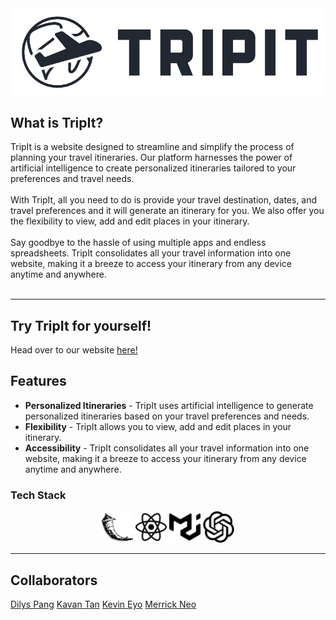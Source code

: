 <div align="center">
    <img src="src/assets/tripit_black_logo.png" alt="TripIt" title="TripIt" />
</div>


## What is TripIt?
<div>TripIt is a website designed to streamline and simplify the process of planning your travel itineraries. Our platform harnesses the power of artificial intelligence to create personalized itineraries tailored to your preferences and travel needs.</div>
<br>
<div>With TripIt, all you need to do is provide your travel destination, dates, and travel preferences and it will generate an itinerary for you. We also offer you the flexibility to view, add and edit places in your itinerary. </div>
<br>
<div>Say goodbye to the hassle of using multiple apps and endless spreadsheets. TripIt consolidates all your travel information into one website, making it a breeze to access your itinerary from any device anytime and anywhere.</div>

<br>
<hr>

## Try TripIt for yourself!
Head over to our website [here!](https://tripit-lifehack.netlify.app/)

## Features
- **Personalized Itineraries** - TripIt uses artificial intelligence to generate personalized itineraries based on your travel preferences and needs.
- **Flexibility** - TripIt allows you to view, add and edit places in your itinerary.
- **Accessibility** - TripIt consolidates all your travel information into one website, making it a breeze to access your itinerary from any device anytime and anywhere.

### Tech Stack
<div align="center">
	<code><img height="50" src="src/assets/tech_stack/flask.svg" alt="Flask" title="Flask" #head /></code>
    <code><img height="50" src="src/assets/tech_stack/react.svg" alt="React" title="React" /></code>
    <code><img height="50" src="src/assets/tech_stack/mui.svg" alt="MUI" title="MUI" /></code>
	<code><img height="50" src="src/assets/tech_stack/openai.svg" alt="OpenAI" title="OpenAI" /></code>
</div>

<hr>

## Collaborators
[Dilys Pang](https://github.com/Dilysss)
[Kavan Tan](https://github.com/kavantan)
[Kevin Eyo](https://github.com/KevinEyo1)
[Merrick Neo](https://github.com/Merrickneo)
